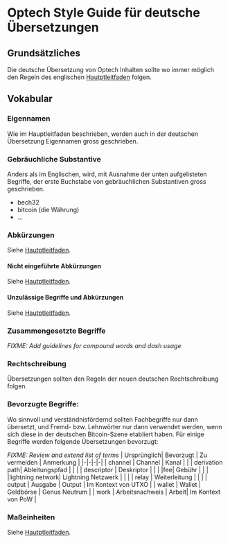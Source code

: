 # Optech Style Guide für deutsche Übersetzungen

## Grundsätzliches

Die deutsche Übersetzung von Optech Inhalten sollte wo immer möglich den Regeln
des englischen [Hautptleitfaden](STYLE.md) folgen.

## Vokabular

### Eigennamen

Wie im Hauptleitfaden beschrieben, werden auch in der deutschen Übersetzung
Eigennamen gross geschrieben.


### Gebräuchliche Substantive

Anders als im Englischen, wird, mit Ausnahme der unten aufgelisteten Begriffe,
der erste Buchstabe von gebräuchlichen Substantiven gross geschrieben.

- bech32
- bitcoin (die Währung)
- ...

### Abkürzungen

Siehe [Hautptleitfaden](STYLE.md).

#### Nicht eingeführte Abkürzungen

Siehe [Hautptleitfaden](STYLE.md).

#### Unzulässige Begriffe und Abkürzungen

Siehe [Hautptleitfaden](STYLE.md).


### Zusammengesetzte Begriffe

_FIXME: Add guidelines for compound words and dash usage_

### Rechtschreibung

Übersetzungen sollten den Regeln der neuen deutschen Rechtschreibung folgen.

### Bevorzugte Begriffe:

Wo sinnvoll und verständnisfördernd sollten Fachbegriffe nur dann übersetzt,
und Fremd- bzw. Lehnwörter nur dann verwendet werden, wenn sich diese in der
deutschen Bitcoin-Szene etabliert haben. Für einige Begriffe werden folgende
Übersetzungen bevorzugt:

_FIXME: Review and extend list of terms_
| Ursprünglich| Bevorzugt | Zu vermeiden | Anmerkung |
|-|-|-|-|
| channel | Channel | Kanal | |
| derivation path| Ableitungspfad | | |
| descriptor | Deskriptor | | |
|fee| Gebühr | | |
|lightning network| Lightning Netzwerk | | |
| relay | Weiterleitung | | |
| output | Ausgabe | Output | Im Kontext von UTXO |
| wallet | Wallet | Geldbörse | Genus Neutrum |
| work | Arbeitsnachweis | Arbeit| Im Kontext von PoW |

### Maßeinheiten

Siehe [Hautptleitfaden](STYLE.md).